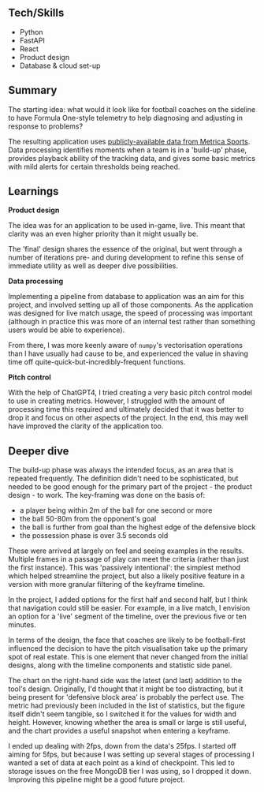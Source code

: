## Tech/Skills

- Python
- FastAPI
- React
- Product design
- Database & cloud set-up

## Summary

The starting idea: what would it look like for football coaches on the sideline to have Formula One-style telemetry to help diagnosing and adjusting in response to problems?

The resulting application uses [publicly-available data from Metrica Sports](https://github.com/metrica-sports/sample-data). Data processing identifies moments when a team is in a 'build-up' phase, provides playback ability of the tracking data, and gives some basic metrics with mild alerts for certain thresholds being reached.

## Learnings

**Product design**

The idea was for an application to be used in-game, live. This meant that clarity was an even higher priority than it might usually be.

The 'final' design shares the essence of the original, but went through a number of iterations pre- and during development to refine this sense of immediate utility as well as deeper dive possibilities.

**Data processing**

Implementing a pipeline from database to application was an aim for this project, and involved setting up all of those components. As the application was designed for live match usage, the speed of processing was important (although in practice this was more of an internal test rather than something users would be able to experience).

From there, I was more keenly aware of `numpy`'s vectorisation operations than I have usually had cause to be, and experienced the value in shaving time off quite-quick-but-incredibly-frequent functions.

**Pitch control**

With the help of ChatGPT4, I tried creating a very basic pitch control model to use in creating metrics. However, I struggled with the amount of processing time this required and ultimately decided that it was better to drop it and focus on other aspects of the project. In the end, this may well have improved the clarity of the application too.

## Deeper dive

The build-up phase was always the intended focus, as an area that is repeated frequently. The definition didn't need to be sophisticated, but needed to be good enough for the primary part of the project - the product design - to work. The key-framing was done on the basis of:

- a player being within 2m of the ball for one second or more
- the ball 50-80m from the opponent's goal
- the ball is further from goal than the highest edge of the defensive block
- the possession phase is over 3.5 seconds old

These were arrived at largely on feel and seeing examples in the results. Multiple frames in a passage of play can meet the criteria (rather than just the first instance). This was 'passively intentional': the simplest method which helped streamline the project, but also a likely positive feature in a version with more granular filtering of the keyframe timeline.

In the project, I added options for the first half and second half, but I think that navigation could still be easier. For example, in a live match, I envision an option for a 'live' segment of the timeline, over the previous five or ten minutes.

In terms of the design, the face that coaches are likely to be football-first influenced the decision to have the pitch visualisation take up the primary spot of real estate. This is one element that never changed from the initial designs, along with the timeline components and statistic side panel.

The chart on the right-hand side was the latest (and last) addition to the tool's design. Originally, I'd thought that it might be too distracting, but it being present for 'defensive block area' is probably the perfect use. The metric had previously been included in the list of statistics, but the figure itself didn't seem tangible, so I switched it for the values for width and height. However, knowing whether the area is small or large is still useful, and the chart provides a useful snapshot when entering a keyframe.

I ended up dealing with 2fps, down from the data's 25fps. I started off aiming for 5fps, but because I was setting up several stages of processing I wanted a set of data at each point as a kind of checkpoint. This led to storage issues on the free MongoDB tier I was using, so I dropped it down. Improving this pipeline might be a good future project.
